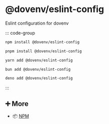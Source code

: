 # @dovenv/eslint-config

Eslint configuration for dovenv

::: code-group

```bash [npm]
npm install @dovenv/eslint-config
```

```bash [pnpm]
pnpm install @dovenv/eslint-config
```

```bash [yarn]
yarn add @dovenv/eslint-config
```

```bash [bun]
bun add @dovenv/eslint-config
```

```bash [deno]
deno add @dovenv/eslint-config
```

:::

## ➕ More

- 📦 [NPM](https://www.npmjs.com/package/@dovenv/eslint-config)
